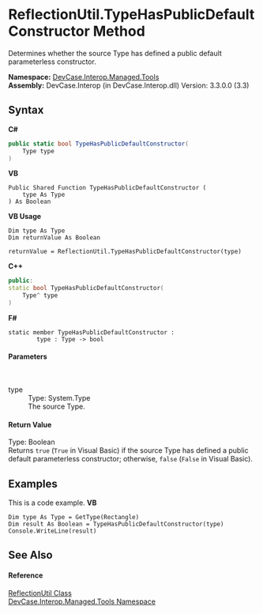 # ReflectionUtil.TypeHasPublicDefaultConstructor Method 
 

Determines whether the source Type has defined a public default parameterless constructor.

**Namespace:**&nbsp;<a href="N_DevCase_Interop_Managed_Tools">DevCase.Interop.Managed.Tools</a><br />**Assembly:**&nbsp;DevCase.Interop (in DevCase.Interop.dll) Version: 3.3.0.0 (3.3)

## Syntax

**C#**<br />
``` C#
public static bool TypeHasPublicDefaultConstructor(
	Type type
)
```

**VB**<br />
``` VB
Public Shared Function TypeHasPublicDefaultConstructor ( 
	type As Type
) As Boolean
```

**VB Usage**<br />
``` VB Usage
Dim type As Type
Dim returnValue As Boolean

returnValue = ReflectionUtil.TypeHasPublicDefaultConstructor(type)
```

**C++**<br />
``` C++
public:
static bool TypeHasPublicDefaultConstructor(
	Type^ type
)
```

**F#**<br />
``` F#
static member TypeHasPublicDefaultConstructor : 
        type : Type -> bool 

```


#### Parameters
&nbsp;<dl><dt>type</dt><dd>Type: System.Type<br />The source Type.</dd></dl>

#### Return Value
Type: Boolean<br />Returns `true` (`True` in Visual Basic) if the source Type has defined a public default parameterless constructor; otherwise, `false` (`False` in Visual Basic).

## Examples
This is a code example. 
**VB**<br />
``` VB
Dim type As Type = GetType(Rectangle)
Dim result As Boolean = TypeHasPublicDefaultConstructor(type)
Console.WriteLine(result)
```


## See Also


#### Reference
<a href="T_DevCase_Interop_Managed_Tools_ReflectionUtil">ReflectionUtil Class</a><br /><a href="N_DevCase_Interop_Managed_Tools">DevCase.Interop.Managed.Tools Namespace</a><br />
